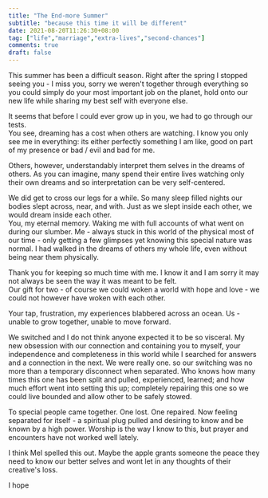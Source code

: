 ```yaml
---
title: "The End-more Summer"
subtitle: "because this time it will be different"
date: 2021-08-20T11:26:30+08:00
tag: ["life","marriage","extra-lives","second-chances"]
comments: true
draft: false
---  
```


This summer has been a difficult season. Right after the spring I stopped seeing you - I miss you, sorry we weren't together through everything so you could simply do your most important job on the planet, hold onto our new life while sharing my best self with everyone else.  

It seems that before I could ever grow up in you, we had to go through our tests.  
You see, dreaming has a cost when others are watching. I know you only see me in everything: its either perfectly something I am like, good on part of my presence or bad / evil and bad for me.  

Others, however, understandably interpret them selves in the dreams of others. As you can imagine, many spend their entire lives watching only their own dreams and so interpretation can be very self-centered.  

We did get to cross our legs for a while. So many sleep filled nights our bodies slept across, near, and with. Just as we slept inside each other, we would dream inside each other.  
You, my eternal memory. Waking me with full accounts of what went on during our slumber. Me - always stuck in this world of the physical most of our time - only getting a few glimpses yet knowing this special nature was normal. I had walked in the dreams of others my whole life, even without being near them physically.  

Thank you for keeping so much time with me. I know it and I am sorry it may not always be seen the way it was meant to be felt.  
Our gift for two - of course we could woken a world with hope and love - we could not however have woken with each other.  

Your tap, frustration, my experiences blabbered across an ocean. Us - unable to grow together, unable to move forward.

We switched and I do not think anyone expected it to be so visceral. My new obsession with our connection and containing you to myself, your independence and completeness in this world while I searched for answers and a connection in the next.
We were really one. so our switching was no more than a temporary disconnect when separated. Who knows how many times this one has been split and pulled, experienced, learned; and how much effort went into setting this up; completely repairing this one so we could live bounded and allow other to be safely stowed.  

To special people came together. One lost. One repaired. Now feeling separated for itself - a spiritual plug pulled and desiring to know and be known by a high power. Worship is the way I know to this, but prayer and encounters have not worked well lately.  

I think Mel spelled this out. Maybe the apple grants someone the peace they need to know our better selves and wont let in any thoughts of their creative's loss.

I hope 